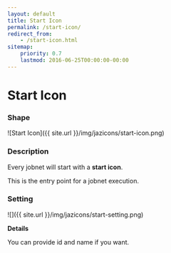 ```yaml
---
layout: default
title: Start Icon
permalink: /start-icon/
redirect_from:
    - /start-icon.html
sitemap:
    priority: 0.7
    lastmod: 2016-06-25T00:00:00-00:00
---
```



# Start Icon


### Shape

![Start Icon]({{ site.url }}/img/jazicons/start-icon.png)

### Description

Every jobnet will start with a **start icon**.

This is the entry point for a jobnet execution.

### Setting

![]({{ site.url }}/img/jazicons/start-setting.png)

**Details**

You can provide id and name if you want.